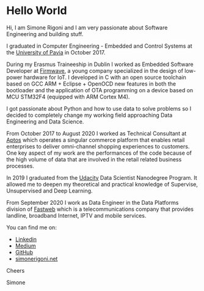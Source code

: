 # Hello World

Hi, I am Simone Rigoni and I am very passionate about Software Engineering and building stuff.

I graduated in Computer Engineering - Embedded and Control Systems at the [University of Pavia](http://wcm-3.unipv.it/site/en/home.html) in October 2017.

During my Erasmus Traineeship in Dublin I worked as Embedded Software Developer at [Firmwave](https://iot.taoglas.com/), a young company specialized in the design of low-power hardware for IoT. I developed in C with an open source toolchain based on GCC ARM + Eclipse + OpenOCD new features in both the bootloader and the application of OTA programming on a device based on MCU STM32F4 (equipped with ARM Cortex M4).

I got passionate about Python and how to use data to solve problems so I decided to completely change my working field approaching Data Engineering and Data Science.

From October 2017 to August 2020 I worked as Technical Consultant at [Aptos](https://www.aptos.com/) which operates a singular commerce platform that enables retail enterprises to deliver omni-channel shopping experiences to customers. One key aspect of my work are the performances of the code because of the high volume of data that are involved in the retail related business processes.

In 2019 I graduated from the [Udacity](https://www.udacity.com/) Data Scientist Nanodegree Program. It allowed me to deepen my theoretical and practical knowledge of Supervise, Unsupervised and Deep Learning.

From September 2020 I work as Data Engineer in the Data Platforms division of [Fastweb](https://www.fastweb.it/) which is a telecommunications company that provides landline, broadband Internet, IPTV and mobile services.

You can find me on:
 - [Linkedin](www.linkedin.com/in/simone-rigoni-852b40101)
 - [Medium](www.medium.com/@simone.rigoni01)
 - [GitHub](https://github.com/simonerigoni)
 - [simonerigoni.net](www.simonerigoni.net)
 
Cheers

Simone
